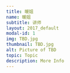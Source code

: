 ```yaml
---
title: 暖姐
name: 暖姐
subtitle: 讲师
layout: 2017_default
modal-id: 1
img: TBD.jpg
thumbnail: TBD.jpg
alt: Picture of TBD
topic: Topic
description: More Info
---
```

